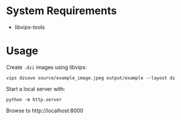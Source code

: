 System Requirements
===================

- libvips-tools

Usage
=====

Create `.dzi` images using libvips:

    vips dzsave source/example_image.jpeg output/example --layout dz

Start a local server with:

    python -m http.server

Browse to http://localhost:8000

